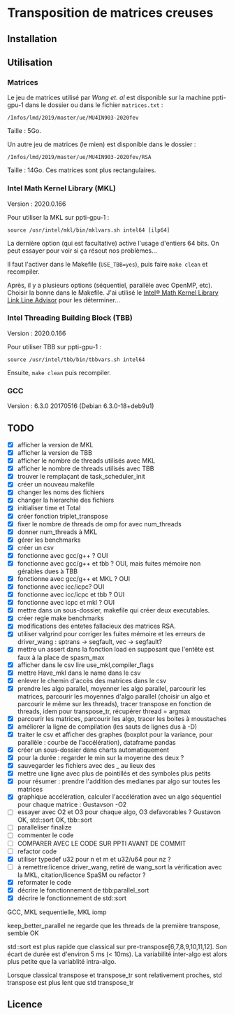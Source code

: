 # Transposition de matrices creuses

## Installation

## Utilisation

### Matrices

Le jeu de matrices utilisé par *Wang et. al* est disponible sur la machine ppti-gpu-1 dans le dossier ou dans le fichier `matrices.txt` :

`/Infos/lmd/2019/master/ue/MU4IN903-2020fev`

Taille : 5Go.

Un autre jeu de matrices (le mien) est disponible dans le dossier :

`/Infos/lmd/2019/master/ue/MU4IN903-2020fev/RSA`

Taille : 14Go. Ces matrices sont plus rectangulaires.

### Intel Math Kernel Library (MKL)

Version : 2020.0.166

Pour utiliser la MKL sur ppti-gpu-1 :

`source /usr/intel/mkl/bin/mklvars.sh intel64 [ilp64]`

La dernière option (qui est facultative) active l'usage d'entiers 64 bits. On peut essayer pour voir si ça résout nos problèmes...

Il faut l'activer dans le Makefile (`USE_TBB=yes`), puis faire `make clean` et recompiler.

Après, il y a plusieurs options (séquentiel, parallèle avec OpenMP, etc). Choisir la bonne dans le Makefile. J'ai utilisé le [Intel® Math Kernel Library Link Line Advisor](https://software.intel.com/content/www/us/en/develop/articles/intel-mkl-link-line-advisor.html) pour les déterminer...

### Intel Threading Building Block (TBB)

Version : 2020.0.166

Pour utiliser TBB sur ppti-gpu-1 :

`source /usr/intel/tbb/bin/tbbvars.sh intel64`

Ensuite, `make clean` puis recompiler.

### GCC

Version : 6.3.0 20170516 (Debian 6.3.0-18+deb9u1)

## TODO

- [x] afficher la version de MKL
- [x] afficher la version de TBB
- [x] afficher le nombre de threads utilisés avec MKL
- [x] afficher le nombre de threads utilisés avec TBB
- [x] trouver le remplaçant de task_scheduler_init
- [x] créer un nouveau makefile
- [x] changer les noms des fichiers
- [x] changer la hierarchie des fichiers
- [x] initialiser time et Total
- [x] créer fonction triplet_transpose
- [x] fixer le nombre de threads de omp for avec num_threads
- [x] donner num_threads à MKL
- [x] gérer les benchmarks
- [x] créer un csv
- [x] fonctionne avec gcc/g++ ? OUI
- [x] fonctionne avec gcc/g++ et tbb ? OUI, mais fuites mémoire non gérables dues à TBB
- [x] fonctionne avec gcc/g++ et MKL ? OUI
- [x] fonctionne avec icc/icpc? OUI
- [x] fonctionne avec icc/icpc et tbb ? OUI
- [x] fonctionne avec icpc et mkl ? OUI
- [x] mettre dans un sous-dossier, makefile qui créer deux executables.
- [x] créer regle make benchmarks
- [x] modifications des entetes fallacieux des matrices RSA.
- [x] utiliser valgrind pour corriger les fuites mémoire et les erreurs de driver_wang : sptrans -> segfault, vec -> segfault?
- [x] mettre un assert dans la fonction load en supposant que l'entête est faux à la place de spasm_max
- [x] afficher dans le csv lire use_mkl,compiler_flags
- [x] mettre Have_mkl dans le name dans le csv
- [x] enlever le chemin d'accès des matrices dans le csv
- [x] prendre les algo parallel, moyenner les algo parallel, parcourir les matrices, parcourir les moyennes d'algo parallel (choisir un algo et parcourir le même sur les threads), tracer transpose en fonction de threads, idem pour transpose_tr, récupérer thread = argmax
- [x] parcourir les matrices, parcourir les algo, tracer les boites à moustaches
- [x] améliorer la ligne de compilation (les sauts de lignes dus à -D)
- [x] traiter le csv et afficher des graphes (boxplot pour la variance, pour parallèle : courbe de l'accélération), dataframe pandas
- [x] créer un sous-dossier dans charts automatiquement
- [x] pour la durée : regarder le min sur la moyenne des deux ?
- [x] sauvegarder les fichiers avec des _ au lieux des  
- [x] mettre une ligne avec plus de pointillés et des symboles plus petits
- [x] pour résumer : prendre l'addition des medianes par algo sur toutes les matrices
- [x] graphique accélération, calculer l'accélération avec un algo séquentiel pour chaque matrice : Gustavson -O2
- [ ] essayer avec O2 et O3 pour chaque algo, O3 defavorables ? Gustavon OK, std::sort OK, tbb::sort
- [ ] paralleliser finalize
- [ ] commenter le code
- [ ] COMPARER AVEC LE CODE SUR PPTI AVANT DE COMMIT
- [ ] refactor code
- [x] utiliser typedef u32 pour n et m et u32/u64 pour nz ?
- [ ] à remettre:licence driver_wang, retiré de wang_sort la vérification avec la MKL, citation/licence SpaSM ou refactor ?
- [x] reformater le code
- [x] décrire le fonctionnement de tbb:parallel_sort
- [x] décrire le fonctionnement de std::sort

GCC, MKL sequentielle, MKL iomp

keep_better_parallel ne regarde que les threads de la première transpose, semble OK

std::sort est plus rapide que classical sur pre-transpose[6,7,8,9,10,11,12]. Son écart de durée est d'environ 5 ms (< 10ms). La variabilité inter-algo est alors plus petite que la variablité intra-algo.

Lorsque classical transpose et transpose_tr sont relativement proches, std transpose est plus lent que std transpose_tr

## Licence
